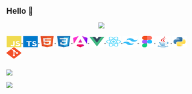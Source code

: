 ## Hello 👋

<div align="center">
  <a href="https://github.com/FelipeLarsen">
  <!-- Commits -->
  <!-- <img height="180em" src="https://github-readme-stats.vercel.app/api?username=FelipeLarsen&show_icons=true&theme=dracula&include_all_commits=true&count_private=true"/> -->

  <!-- Linguagens usadas -->
  <img height="270em" src="https://github-readme-stats.vercel.app/api/top-langs/?username=FelipeLarsen&layout=compact&langs_count=7&theme=dracula"/>
</div>


<!-- Tecnologias -->
<div style="display: inline_block"><br>
  <img align="center" alt="FelipeLarsen-Js" height="30" width="40" src="https://raw.githubusercontent.com/devicons/devicon/master/icons/javascript/javascript-plain.svg">

  <img align="center" alt="FelipeLarsen-Js" height="30" width="40" src="https://raw.githubusercontent.com/devicons/devicon/master/icons/typescript/typescript-original.svg">

  <img align="center" alt="FelipeLarsen-HTML" height="30" width="40" src="https://raw.githubusercontent.com/devicons/devicon/master/icons/html5/html5-original.svg">

  <img align="center" alt="FelipeLarsen-CSS" height="30" width="40" src="https://raw.githubusercontent.com/devicons/devicon/master/icons/css3/css3-original.svg">

  <img align="center" alt="FelipeLarsen-CSS" height="30" width="40" src="https://raw.githubusercontent.com/devicons/devicon/master/icons/angular/angular-original.svg">

  <img align="center" alt="FelipeLarsen-CSS" height="30" width="40" src="https://raw.githubusercontent.com/devicons/devicon/master/icons/vuejs/vuejs-original.svg">

  <img align="center" alt="FelipeLarsen-CSS" height="30" width="40" src="https://raw.githubusercontent.com/devicons/devicon/master/icons/react/react-original.svg">

  <img align="center" alt="FelipeLarsen-CSS" height="30" width="40" src="https://raw.githubusercontent.com/devicons/devicon/master/icons/tailwindcss/tailwindcss-original.svg">

  <img align="center" alt="FelipeLarsen-CSS" height="30" width="40" src="https://raw.githubusercontent.com/devicons/devicon/master/icons/figma/figma-original.svg">

  <img align="center" alt="FelipeLarsen-CSS" height="30" width="40" src="https://raw.githubusercontent.com/devicons/devicon/master/icons/java/java-original.svg">

  <img align="center" alt="FelipeLarsen-CSS" height="30" width="40" src="https://raw.githubusercontent.com/devicons/devicon/master/icons/python/python-original.svg">

  <img align="center" alt="FelipeLarsen-CSS" height="30" width="40" src="https://raw.githubusercontent.com/devicons/devicon/master/icons/git/git-original.svg">
</div>

##

<!-- Contato e Redes Sociais -->
<div> 
  <a href="https://www.linkedin.com/in/felipelarsen" target="_blank"><img src="https://img.shields.io/badge/-LinkedIn-%230077B5?style=for-the-badge&logo=linkedin&logoColor=white" target="_blank"></a>

  <a href="mailto:feliper.larsen@gmail.com"><img src="https://img.shields.io/badge/-Gmail-%23333?style=for-the-badge&logo=gmail&logoColor=white" target="_blank"></a>   
</div>
